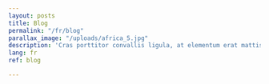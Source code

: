 ```yaml
---
layout: posts
title: Blog
permalink: "/fr/blog"
parallax_image: "/uploads/africa_5.jpg"
description: 'Cras porttitor convallis ligula, at elementum erat mattis quis. '
lang: fr
ref: blog

---
```

